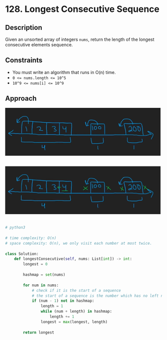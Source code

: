 # 128. Longest Consecutive Sequence

## Description

Given an unsorted array of integers `nums`, return the length of the longest consecutive elements sequence.

## Constraints

- You must write an algorithm that runs in O(n) time.
- `0 <= nums.length <= 10^5`
- `10^9 <= nums[i] <= 10^9`

## Approach

<img src="./../../../images/128-image-1.png" width="500"/><br/>
<br/>

<img src="./../../../images/128-image-2.png" width="500"/><br/>
<br/>

```python
# python3

# time complexity: O(n)
# space complexity: O(n), we only visit each number at most twice.

class Solution:
    def longestConsecutive(self, nums: List[int]) -> int:
        longest = 0

        hashmap = set(nums)

        for num in nums:
            # check if it is the start of a sequence
            # the start of a sequence is the number which has no left neighbour
            if (num - 1) not in hashmap:
                length = 1
                while (num + length) in hashmap:
                    length += 1
                longest = max(longest, length)

        return longest
```
